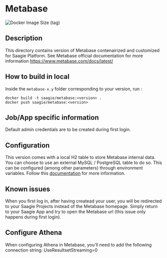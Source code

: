# Metabase

![Docker Image Size (tag)](https://img.shields.io/docker/image-size/saagie/metabase/0.41.2?label=v0.41.2%20image%20size&style=for-the-badge)

## Description
This directory contains version of Metabase contenairized and customized for Saagie Platform.
See Metabase official documentation for more information https://www.metabase.com/docs/latest/

## How to build in local

Inside the `metabase-x.y` folder corresponding to your version, run :
```
docker build -t saagie/metabase:<version> .
docker push saagie/metabase:<version>
```

## Job/App specific information
Default admin credentials are to be created during first login.

## Configuration
This version comes with a local H2 table to store Metabase internal data. You can choose to use an external MySQL / PostgreSQL table to do so. This can be configured (among other parameters) through environment variables. Follow this [documentation](https://www.metabase.com/docs/latest/operations-guide/environment-variables.html) for more information.

## Known issues
When you first log in, after having createad your user, you will be redirected to your Saagie Projects instead of the Metabase homepage. Simply return to your Saagie App and try to open the Metabase url (this issue only happens during first login).

## Configure Athena
When configuring Athena in Metabase, you'll need to add the following connection string:
UseResultsetStreaming=0
